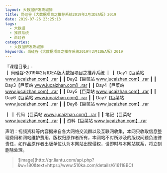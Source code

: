 ```yaml
---
layout: 大数据研发攻城狮
title: 尚硅谷《大数据项目之推荐系统2019年2月IDEA版》2019
date: 2019-07-26 23:25:13
tags:
  - 大数据
  - 推荐系统
  - 尚硅谷
categories:
  - 大数据研发攻城狮
keywords: 尚硅谷《大数据项目之推荐系统2019年2月IDEA版》2019
---
```

『课程目录』:  
┃  尚硅谷-2019年2月IDEA版大数据项目之推荐系统
┃  ┃  Day1【巨菜站 www.jucaizhan.com】.rar
┃  ┃  Day2【巨菜站 www.jucaizhan.com】.rar
┃  ┃  Day3【巨菜站 www.jucaizhan.com】.rar
┃  ┃  Day4【巨菜站 www.jucaizhan.com】.rar
┃  ┃  Day5【巨菜站 www.jucaizhan.com】.rar
┃  ┃  Day6【巨菜站 www.jucaizhan.com】.rar
┃  ┃  Day7【巨菜站 www.jucaizhan.com】.rar
┃  ┃  Day8【巨菜站 www.jucaizhan.com】.rar
<!-- more --> 
┃  ┃  代码【巨菜站 www.jucaizhan.com】.rar
┃  ┃  笔记【巨菜站 www.jucaizhan.com】.rar
┃  ┃  资料【巨菜站 www.jucaizhan.com】.rar
<div class="post-copyright">
    <div class="post-copyright__author">
      <span class="post-copyright-meta">声明：视频资料等内容据来自各大网络交流群以及互联网收集，本网只收取信息整理费用和网站维护费用，版权归原作者所有，本网站不对所涉及的版权问题负法律责任，如作品原作者出版单位认为本网站出现侵权，请即时与本网站联系，将立刻删除处理。 </span>
    </div>
</div>

<blockquote class="blockquote-center">
![image](http://qr.liantu.com/api.php?&w=180&text=https://www.510ka.com/details/616118BC)
</blockquote>

